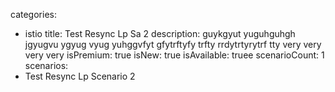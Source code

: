 categories:
  - istio
title: Test Resync Lp Sa 2
description: guykgyut yuguhguhgh jgyugvu ygyug vyug yuhggvfyt gfytrftyfy trfty rrdytrtyrytrf tty very very very very 
isPremium: true
isNew: true
isAvailable: truee
scenarioCount: 1
scenarios:
  - Test Resync Lp Scenario 2

